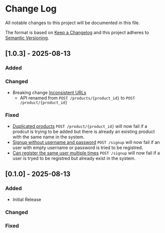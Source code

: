 
# Change Log
All notable changes to this project will be documented in this file.
 
The format is based on [Keep a Changelog](http://keepachangelog.com/)
and this project adheres to [Semantic Versioning](http://semver.org/).
 

## [1.0.3] - 2025-08-13
  
 
### Added
 
### Changed
- Breaking change [Inconsistent URLs](https://github.com/alejovicu/nackademin_testautomatisering_kvalit24/issues/154)
    - API renamed from  `POST /products/{product_id}` to `POST /product/{product_id}`
 
### Fixed
 
- [Duplicated products](https://github.com/alejovicu/nackademin_testautomatisering_kvalit24/issues/87)
  `POST /product/{product_id}` will now fail if a prodcut is trying to be added but there is already an
  existing product with the same name in the system.
- [Signup without username and password](https://github.com/alejovicu/nackademin_testautomatisering_kvalit24/issues/122)
  `POST /signup` will now fail if an user with empty username or password is tried to be registred.
- [Can register the same user multiple times](https://github.com/alejovicu/nackademin_testautomatisering_kvalit24/issues/131)
  `POST /signup` will now fail if a user is tryed to be registred but already exist in the system.


## [0.1.0] - 2025-08-13
 
### Added
- Initial Release
   
### Changed
 
### Fixed
 